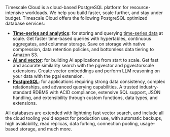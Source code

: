 Timescale Cloud is a cloud-based PostgreSQL platform for resource-intensive workloads. We help you build faster, 
scale further, and stay under budget. Timescale Cloud offers the following PostgreSQL optimized database services:

- **[Time-series and analytics][create-service]**: for storing and querying [time-series data][what-is-time-series] at scale. Get faster time-based queries with hypertables, continuous aggregates, and columnar storage. Save on storage with native compression, data retention policies, and bottomless data tiering to Amazon S3. 
- **[AI and vector][create-service]**: for building AI applications from start to scale. Get fast and accurate similarity search with the pgvector and pgvectorscale extensions. Create vector embeddings and perform LLM reasoning on your data with the pgai extension.
- **[PostgreSQL][create-service]**: for applications requiring strong data consistency, complex relationships, and advanced querying capabilities. A trusted industry-standard RDBMS with ACID compliance, extensive SQL support, JSON handling, and extensibility through custom functions, data types, and extensions.

All databases are extended with lightning fast vector search, and include all the cloud tooling you'd expect for production use,
with automatic backups, high availability, read replicas, data forking, connection pooling, usage-based storage, and much more.

[what-is-time-series]: https://www.timescale.com/blog/what-is-a-time-series-database/#what-is-a-time-series-database
[create-service]: /getting-started/:currentVersion:/services/
